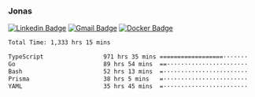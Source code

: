 ### Jonas
[![Linkedin Badge](https://img.shields.io/badge/-Jonas%20Neto-9933F7?style=flat-square&logo=Linkedin&logoColor=white&link=https://www.linkedin.com/in/jonas-nogueira-neto/)](https://www.linkedin.com/in/jonas-nogueira-neto/)
[![Gmail Badge](https://img.shields.io/badge/-nogueiraneto.jonas@gmail.com-9933F7?style=flat-square&logo=Gmail&logoColor=white&link=mailto:nogueiraneto.jonas@gmail.com)](mailto:nogueiraneto.jonas@gmail.com)
[![Docker Badge](https://img.shields.io/badge/-DockerHub-9933F7?style=flat-square&logo=Docker&logoColor=white&link=https://hub.docker.com/u/jonasssneto)](https://hub.docker.com/u/jonasssneto)


<!--START_SECTION:waka-->

```txt
Total Time: 1,333 hrs 15 mins

TypeScript                 971 hrs 35 mins ==================·······   72.10 %
Go                         89 hrs 54 mins  ==·······················   06.67 %
Bash                       52 hrs 13 mins  =························   03.88 %
Prisma                     38 hrs 5 mins   =························   02.83 %
YAML                       35 hrs 45 mins  =························   02.65 %
```

<!--END_SECTION:waka-->
###
